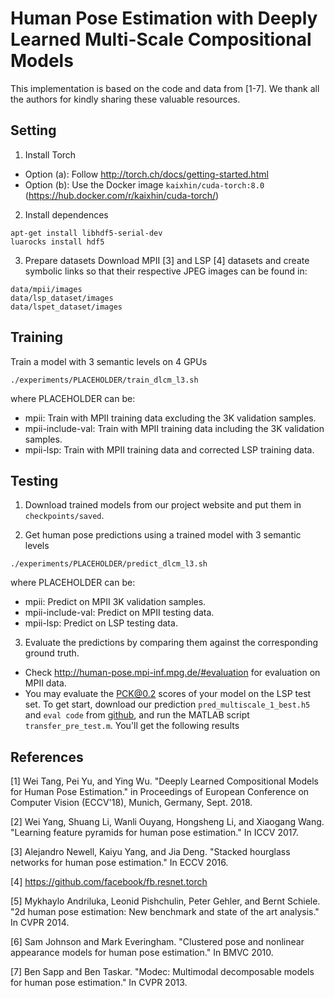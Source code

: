 # Human Pose Estimation with Deeply Learned Multi-Scale Compositional Models

This implementation is based on the code and data from [1-7]. We thank all the authors for kindly sharing these valuable resources.

## Setting
1. Install Torch
- Option (a): Follow http://torch.ch/docs/getting-started.html
- Option (b): Use the Docker image `kaixhin/cuda-torch:8.0` (https://hub.docker.com/r/kaixhin/cuda-torch/)

2. Install dependences
  ```
  apt-get install libhdf5-serial-dev
  luarocks install hdf5
  ```

3. Prepare datasets
Download MPII [3] and LSP [4] datasets and create symbolic links so that their respective JPEG images can be found in:
  ```
  data/mpii/images
  data/lsp_dataset/images
  data/lspet_dataset/images
  ```
  
## Training
Train a model with 3 semantic levels on 4 GPUs
  ```
  ./experiments/PLACEHOLDER/train_dlcm_l3.sh
  ```
where PLACEHOLDER can be:
- mpii: Train with MPII training data excluding the 3K validation samples.
- mpii-include-val: Train with MPII training data including the 3K validation samples.
- mpii-lsp: Train with MPII training data and corrected LSP training data.

## Testing
1. Download trained models from our project website and put them in `checkpoints/saved`.

2. Get human pose predictions using a trained model with 3 semantic levels
  ```
  ./experiments/PLACEHOLDER/predict_dlcm_l3.sh
  ```
where PLACEHOLDER can be:
- mpii: Predict on MPII 3K validation samples.
- mpii-include-val: Predict on MPII testing data.
- mpii-lsp: Predict on LSP testing data.

3. Evaluate the predictions by comparing them against the corresponding ground truth.
- Check http://human-pose.mpi-inf.mpg.de/#evaluation for evaluation on MPII data.
- You may evaluate the PCK@0.2 scores of your model on the LSP test set. To get start, download our prediction `pred_multiscale_1_best.h5` and `eval code` from [github](https://github.com/idotc/evalLSP-test), and run the MATLAB script `transfer_pre_test.m`. You'll get the following results


## References
[1] Wei Tang, Pei Yu, and Ying Wu. "Deeply Learned Compositional Models for Human Pose Estimation." in Proceedings of European Conference on Computer Vision (ECCV'18), Munich, Germany, Sept. 2018.

[2] Wei Yang, Shuang Li, Wanli Ouyang, Hongsheng Li, and Xiaogang Wang. "Learning feature pyramids for human pose estimation." In ICCV 2017.

[3] Alejandro Newell, Kaiyu Yang, and Jia Deng. "Stacked hourglass networks for human pose estimation." In ECCV 2016.

[4] https://github.com/facebook/fb.resnet.torch

[5] Mykhaylo Andriluka, Leonid Pishchulin, Peter Gehler, and Bernt Schiele. "2d human pose estimation: New benchmark and state of the art analysis." In CVPR 2014.

[6] Sam Johnson and Mark Everingham. "Clustered pose and nonlinear appearance models for human pose estimation." In BMVC 2010.

[7] Ben Sapp and Ben Taskar. "Modec: Multimodal decomposable models for human pose estimation." In CVPR 2013.
